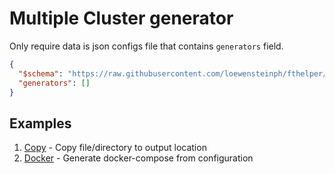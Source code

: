 # Multiple Cluster generator

Only require data is json configs file that contains `generators` field.

```json
{
  "$schema": "https://raw.githubusercontent.com/loewensteinph/fthelper/main/generator/schema/generator.json",
  "generators": []
}
```

## Examples

1. [Copy](./example/copy) - Copy file/directory to output location
2. [Docker](./example/docker) - Generate docker-compose from configuration
